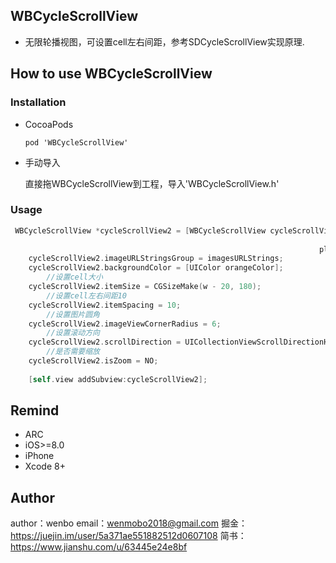 ## WBCycleScrollView
- 无限轮播视图，可设置cell左右间距，参考SDCycleScrollView实现原理.

## How to use WBCycleScrollView

### Installation

- CocoaPods

  `pod 'WBCycleScrollView'`

- 手动导入

  直接拖WBCycleScrollView到工程，导入'WBCycleScrollView.h'

### Usage

```objective-c
 WBCycleScrollView *cycleScrollView2 = [WBCycleScrollView cycleScrollViewWithFrame:CGRectMake(0, 280, w, 180)
                                                                             delegate:self
                                                                     placeholderImage:[UIImage imageNamed:@"placeholder"]];
    cycleScrollView2.imageURLStringsGroup = imagesURLStrings;
    cycleScrollView2.backgroundColor = [UIColor orangeColor];
		//设置cell大小
    cycleScrollView2.itemSize = CGSizeMake(w - 20, 180);
		//设置cell左右间距10
    cycleScrollView2.itemSpacing = 10;
		//设置图片圆角
    cycleScrollView2.imageViewCornerRadius = 6;
		//设置滚动方向
    cycleScrollView2.scrollDirection = UICollectionViewScrollDirectionHorizontal;
		//是否需要缩放
    cycleScrollView2.isZoom = NO;
    
    [self.view addSubview:cycleScrollView2];
```

## Remind

- ARC
- iOS>=8.0
- iPhone
- Xcode 8+

## Author

author：wenbo
email：[wenmobo2018@gmail.com](mailto:wenmobo2018@gmail.com)
掘金：https://juejin.im/user/5a371ae551882512d0607108
简书：https://www.jianshu.com/u/63445e24e8bf

